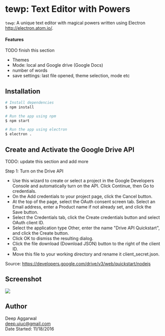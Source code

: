 # tewp: Text Editor with Powers

`tewp`: A unique text editor with magical powers written using Electron <http://electron.atom.io/>.

#### Features
TODO finish this section
- Themes
- Mode: local and Google drive (Google Docs)
- number of words
- save settings: last file opened, theme selection, mode etc

Installation
------------
```sh
# Install dependencies
$ npm install

# Run the app using npm
$ npm start

# Run the app using electron
$ electron .
```

Create and Activate the Google Drive API
----------------------------------------
TODO: update this section and add more

Step 1: Turn on the Drive API

- Use this wizard to create or select a project in the Google Developers Console and automatically turn on the API. Click Continue, then Go to credentials.
- On the Add credentials to your project page, click the Cancel button.
- At the top of the page, select the OAuth consent screen tab. Select an Email address, enter a Product name if not already set, and click the Save button.
- Select the Credentials tab, click the Create credentials button and select OAuth client ID.
- Select the application type Other, enter the name "Drive API Quickstart", and click the Create button.
- Click OK to dismiss the resulting dialog.
- Click the file download (Download JSON) button to the right of the client ID.
- Move this file to your working directory and rename it client_secret.json.

Source: https://developers.google.com/drive/v3/web/quickstart/nodejs


Screenshot
----------
![](static/images/appImage.png)

Author
------
Deep Aggarwal  
deep.uiuc@gmail.com  
Date Started: 11/18/2016  
